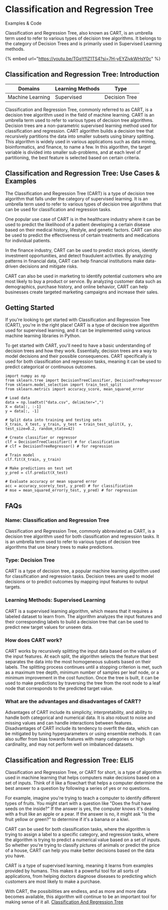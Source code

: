 # Classification and Regression Tree

Examples & Code

Classification and Regression Tree, also known as CART, is an umbrella term used to refer to various types of decision tree algorithms. It belongs to the category of Decision Trees and is primarily used in Supervised Learning methods.

{% embed url="https://youtu.be/TGqYfIZ1TS4?si=7H-yEYZivkWHsY0c" %}

## Classification and Regression Tree: Introduction

| Domains          | Learning Methods | Type          |
| ---------------- | ---------------- | ------------- |
| Machine Learning | Supervised       | Decision Tree |

Classification and Regression Tree, commonly referred to as CART, is a decision tree algorithm used in the field of machine learning. CART is an umbrella term used to refer to various types of decision tree algorithms. Decision trees are a non-parametric supervised learning method used for classification and regression. CART algorithm builds a decision tree that recursively partitions the data into smaller subsets using binary splitting. This algorithm is widely used in various applications such as data mining, bioinformatics, and finance, to name a few. In this algorithm, the target variable is divided into smaller sub-problems, and at each level of partitioning, the best feature is selected based on certain criteria.

## Classification and Regression Tree: Use Cases & Examples

The Classification and Regression Tree (CART) is a type of decision tree algorithm that falls under the category of supervised learning. It is an umbrella term used to refer to various types of decision tree algorithms that can be used for classification and regression tasks.

One popular use case of CART is in the healthcare industry where it can be used to predict the likelihood of a patient developing a certain disease based on their medical history, lifestyle, and genetic factors. CART can also be used to predict the effectiveness of certain treatments and medications for individual patients.

In the finance industry, CART can be used to predict stock prices, identify investment opportunities, and detect fraudulent activities. By analyzing patterns in financial data, CART can help financial institutions make data- driven decisions and mitigate risks.

CART can also be used in marketing to identify potential customers who are most likely to buy a product or service. By analyzing customer data such as demographics, purchase history, and online behavior, CART can help businesses create targeted marketing campaigns and increase their sales.

## Getting Started

If you're looking to get started with Classification and Regression Tree (CART), you're in the right place! CART is a type of decision tree algorithm used for supervised learning, and it can be implemented using various machine learning libraries in Python.

To get started with CART, you'll need to have a basic understanding of decision trees and how they work. Essentially, decision trees are a way to model decisions and their possible consequences. CART specifically is used for both classification and regression tasks, meaning it can be used to predict categorical or continuous outcomes.

```
import numpy as np
from sklearn.tree import DecisionTreeClassifier, DecisionTreeRegressor
from sklearn.model_selection import train_test_split
from sklearn.metrics import accuracy_score, mean_squared_error

# Load data
data = np.loadtxt("data.csv", delimiter=",")
X = data[:, :-1]
y = data[:, -1]

# Split data into training and testing sets
X_train, X_test, y_train, y_test = train_test_split(X, y, test_size=0.2, random_state=42)

# Create classifier or regressor
clf = DecisionTreeClassifier() # for classification
# clf = DecisionTreeRegressor() # for regression

# Train model
clf.fit(X_train, y_train)

# Make predictions on test set
y_pred = clf.predict(X_test)

# Evaluate accuracy or mean squared error
acc = accuracy_score(y_test, y_pred) # for classification
# mse = mean_squared_error(y_test, y_pred) # for regression

```

## FAQs

### Name: Classification and Regression Tree

Classification and Regression Tree, commonly abbreviated as CART, is a decision tree algorithm used for both classification and regression tasks. It is an umbrella term used to refer to various types of decision tree algorithms that use binary trees to make predictions.

### Type: Decision Tree

CART is a type of decision tree, a popular machine learning algorithm used for classification and regression tasks. Decision trees are used to model decisions or to predict outcomes by mapping input features to output targets.

### Learning Methods: Supervised Learning

CART is a supervised learning algorithm, which means that it requires a labeled dataset to learn from. The algorithm analyzes the input features and their corresponding labels to build a decision tree that can be used to predict new target values for unseen data.

### How does CART work?

CART works by recursively splitting the input data based on the values of the input features. At each split, the algorithm selects the feature that best separates the data into the most homogeneous subsets based on their labels. The splitting process continues until a stopping criterion is met, such as a maximum tree depth, minimum number of samples per leaf node, or a minimum improvement in the cost function. Once the tree is built, it can be used to make predictions by traversing the tree from the root node to a leaf node that corresponds to the predicted target value.

### What are the advantages and disadvantages of CART?

Advantages of CART include its simplicity, interpretability, and ability to handle both categorical and numerical data. It is also robust to noise and missing values and can handle interactions between features. Disadvantages of CART include its tendency to overfit the data, which can be mitigated by tuning hyperparameters or using ensemble methods. It can also suffer from bias towards features with many categories or high cardinality, and may not perform well on imbalanced datasets.

## Classification and Regression Tree: ELI5

Classification and Regression Tree, or CART for short, is a type of algorithm used in machine learning that helps computers make decisions based on a set of inputs. Think of it like a flowchart that helps a computer determine the best answer to a question by following a series of yes or no questions.

For example, imagine you're trying to teach a computer to identify different types of fruits. You might start with a question like "Does the fruit have seeds on the inside?" If the answer is yes, the computer knows it's dealing with a fruit like an apple or a pear. If the answer is no, it might ask "Is the fruit yellow or green?" to determine if it's a banana or a kiwi.

CART can be used for both classification tasks, where the algorithm is trying to assign a label to a specific category, and regression tasks, where the algorithm is trying to predict a numerical value based on a set of inputs. So whether you're trying to classify pictures of animals or predict the price of a house, CART can help you make better decisions based on the data you have.

CART is a type of supervised learning, meaning it learns from examples provided by humans. This makes it a powerful tool for all sorts of applications, from helping doctors diagnose diseases to predicting which customers are most likely to make a purchase.

With CART, the possibilities are endless, and as more and more data becomes available, this algorithm will continue to be an important tool for making sense of it all. [Classification And Regression Tree](https://serp.ai/classification-and-regression-tree/)
